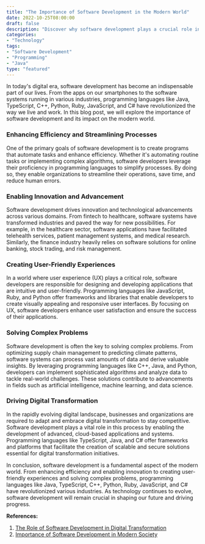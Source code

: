 ```yaml
---
title: "The Importance of Software Development in the Modern World"
date: 2022-10-25T08:00:00
draft: false
description: "Discover why software development plays a crucial role in today's society."
categories:
- "Technology"
tags:
- "Software Development"
- "Programming"
- "Java"
type: "featured"
---
```


In today's digital era, software development has become an indispensable part of our lives. From the apps on our smartphones to the software systems running in various industries, programming languages like Java, TypeScript, C++, Python, Ruby, JavaScript, and C# have revolutionized the way we live and work. In this blog post, we will explore the importance of software development and its impact on the modern world.

### Enhancing Efficiency and Streamlining Processes

One of the primary goals of software development is to create programs that automate tasks and enhance efficiency. Whether it's automating routine tasks or implementing complex algorithms, software developers leverage their proficiency in programming languages to simplify processes. By doing so, they enable organizations to streamline their operations, save time, and reduce human errors.

### Enabling Innovation and Advancement

Software development drives innovation and technological advancements across various domains. From fintech to healthcare, software systems have transformed industries and paved the way for new possibilities. For example, in the healthcare sector, software applications have facilitated telehealth services, patient management systems, and medical research. Similarly, the finance industry heavily relies on software solutions for online banking, stock trading, and risk management.

### Creating User-Friendly Experiences

In a world where user experience (UX) plays a critical role, software developers are responsible for designing and developing applications that are intuitive and user-friendly. Programming languages like JavaScript, Ruby, and Python offer frameworks and libraries that enable developers to create visually appealing and responsive user interfaces. By focusing on UX, software developers enhance user satisfaction and ensure the success of their applications.

### Solving Complex Problems

Software development is often the key to solving complex problems. From optimizing supply chain management to predicting climate patterns, software systems can process vast amounts of data and derive valuable insights. By leveraging programming languages like C++, Java, and Python, developers can implement sophisticated algorithms and analyze data to tackle real-world challenges. These solutions contribute to advancements in fields such as artificial intelligence, machine learning, and data science.

### Driving Digital Transformation

In the rapidly evolving digital landscape, businesses and organizations are required to adapt and embrace digital transformation to stay competitive. Software development plays a vital role in this process by enabling the development of advanced, cloud-based applications and systems. Programming languages like TypeScript, Java, and C# offer frameworks and platforms that facilitate the creation of scalable and secure solutions essential for digital transformation initiatives.

In conclusion, software development is a fundamental aspect of the modern world. From enhancing efficiency and enabling innovation to creating user-friendly experiences and solving complex problems, programming languages like Java, TypeScript, C++, Python, Ruby, JavaScript, and C# have revolutionized various industries. As technology continues to evolve, software development will remain crucial in shaping our future and driving progress.

**References:**

1. [The Role of Software Development in Digital Transformation](https://www.consultparagon.com/insights/the-role-of-software-development-in-digital-transformation)
2. [Importance of Software Development in Modern Society](https://www.computer.org/publications/tech-news/trends/importance-of-software-development-in-modern-society)
